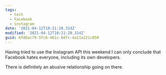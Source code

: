 ```yaml
---
tags:
  - tech
  - Facebook
  - instagram
date: '2021-04-12T10:21:28.314Z'
modified: '2021-04-12T10:21:28.314Z'
guid: 6fd6ac79-5fc6-461c-b8fc-4a11a221c850
---
```

Having tried to use the Instagram API this weekend I can only conclude that Facebook hates everyone, including its own developers.

There is definitely an abusive relationship going on there.

